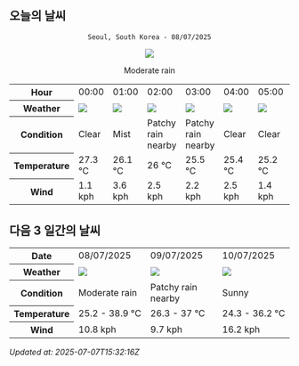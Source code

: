 ## 오늘의 날씨
<div align="center">

`Seoul, South Korea - 08/07/2025`

<img src="https://cdn.weatherapi.com/weather/64x64/day/302.png"/>

Moderate rain

</div>


<table>
    <tr>
        <th>Hour</th>
        <td>00:00</td><td>01:00</td><td>02:00</td><td>03:00</td><td>04:00</td><td>05:00</td><td>06:00</td><td>07:00</td><td>08:00</td><td>09:00</td><td>10:00</td><td>11:00</td><td>12:00</td><td>13:00</td><td>14:00</td><td>15:00</td><td>16:00</td><td>17:00</td><td>18:00</td><td>19:00</td><td>20:00</td><td>21:00</td><td>22:00</td><td>23:00</td>
    </tr>
    <tr>
        <th>Weather</th>
        <td><img src="https://cdn.weatherapi.com/weather/64x64/night/113.png"></img></td><td><img src="https://cdn.weatherapi.com/weather/64x64/night/143.png"></img></td><td><img src="https://cdn.weatherapi.com/weather/64x64/night/176.png"></img></td><td><img src="https://cdn.weatherapi.com/weather/64x64/night/176.png"></img></td><td><img src="https://cdn.weatherapi.com/weather/64x64/night/113.png"></img></td><td><img src="https://cdn.weatherapi.com/weather/64x64/night/113.png"></img></td><td><img src="https://cdn.weatherapi.com/weather/64x64/day/116.png"></img></td><td><img src="https://cdn.weatherapi.com/weather/64x64/day/116.png"></img></td><td><img src="https://cdn.weatherapi.com/weather/64x64/day/113.png"></img></td><td><img src="https://cdn.weatherapi.com/weather/64x64/day/113.png"></img></td><td><img src="https://cdn.weatherapi.com/weather/64x64/day/113.png"></img></td><td><img src="https://cdn.weatherapi.com/weather/64x64/day/113.png"></img></td><td><img src="https://cdn.weatherapi.com/weather/64x64/day/116.png"></img></td><td><img src="https://cdn.weatherapi.com/weather/64x64/day/116.png"></img></td><td><img src="https://cdn.weatherapi.com/weather/64x64/day/116.png"></img></td><td><img src="https://cdn.weatherapi.com/weather/64x64/day/113.png"></img></td><td><img src="https://cdn.weatherapi.com/weather/64x64/day/116.png"></img></td><td><img src="https://cdn.weatherapi.com/weather/64x64/day/116.png"></img></td><td><img src="https://cdn.weatherapi.com/weather/64x64/day/176.png"></img></td><td><img src="https://cdn.weatherapi.com/weather/64x64/day/176.png"></img></td><td><img src="https://cdn.weatherapi.com/weather/64x64/night/353.png"></img></td><td><img src="https://cdn.weatherapi.com/weather/64x64/night/353.png"></img></td><td><img src="https://cdn.weatherapi.com/weather/64x64/night/299.png"></img></td><td><img src="https://cdn.weatherapi.com/weather/64x64/night/353.png"></img></td>
    </tr>
    <tr>
        <th>Condition</th>
        <td width="200px">Clear </td><td width="200px">Mist</td><td width="200px">Patchy rain nearby</td><td width="200px">Patchy rain nearby</td><td width="200px">Clear </td><td width="200px">Clear </td><td width="200px">Partly Cloudy </td><td width="200px">Partly Cloudy </td><td width="200px">Sunny</td><td width="200px">Sunny</td><td width="200px">Sunny</td><td width="200px">Sunny</td><td width="200px">Partly Cloudy </td><td width="200px">Partly Cloudy </td><td width="200px">Partly Cloudy </td><td width="200px">Sunny</td><td width="200px">Partly Cloudy </td><td width="200px">Partly Cloudy </td><td width="200px">Patchy rain nearby</td><td width="200px">Patchy rain nearby</td><td width="200px">Light rain shower</td><td width="200px">Light rain shower</td><td width="200px">Moderate rain at times</td><td width="200px">Light rain shower</td>
    </tr>
    <tr>
        <th>Temperature</th>
        <td>27.3 °C</td><td>26.1 °C</td><td>26 °C</td><td>25.5 °C</td><td>25.4 °C</td><td>25.2 °C</td><td>25.4 °C</td><td>26.7 °C</td><td>28.3 °C</td><td>30 °C</td><td>32.1 °C</td><td>34.2 °C</td><td>35.9 °C</td><td>37.5 °C</td><td>38.6 °C</td><td>38.9 °C</td><td>37.3 °C</td><td>34.6 °C</td><td>33.5 °C</td><td>31.9 °C</td><td>29.9 °C</td><td>28.9 °C</td><td>28.8 °C</td><td>28.3 °C</td>
    </tr>
    <tr>
        <th>Wind</th>
        <td>1.1 kph</td><td>3.6 kph</td><td>2.5 kph</td><td>2.2 kph</td><td>2.5 kph</td><td>1.4 kph</td><td>2.5 kph</td><td>4 kph</td><td>3.6 kph</td><td>4.7 kph</td><td>5 kph</td><td>6.1 kph</td><td>5 kph</td><td>4.3 kph</td><td>3.2 kph</td><td>4 kph</td><td>10.8 kph</td><td>10.1 kph</td><td>9.4 kph</td><td>7.2 kph</td><td>4 kph</td><td>2.9 kph</td><td>3.6 kph</td><td>4.3 kph</td>
    </tr>
</table>


## 다음 3 일간의 날씨


<table>
    <tr>
        <th>Date</th>
        <td>08/07/2025</td><td>09/07/2025</td><td>10/07/2025</td>
    </tr>
    <tr>
        <th>Weather</th>
        <td><img src="https://cdn.weatherapi.com/weather/64x64/day/302.png"/></td><td><img src="https://cdn.weatherapi.com/weather/64x64/day/176.png"/></td><td><img src="https://cdn.weatherapi.com/weather/64x64/day/113.png"/></td>
    </tr>
    <tr>
        <th>Condition</th>
        <td width="200px">Moderate rain</td><td width="200px">Patchy rain nearby</td><td width="200px">Sunny</td>
    </tr>
    <tr>
        <th>Temperature</th>
        <td>25.2 -  38.9 °C</td><td>26.3 -  37 °C</td><td>24.3 -  36.2 °C</td>
    </tr>
    <tr>
        <th>Wind</th>
        <td>10.8 kph</td><td>9.7 kph</td><td>16.2 kph</td>
    </tr>
</table>


*Updated at: 2025-07-07T15:32:16Z*

